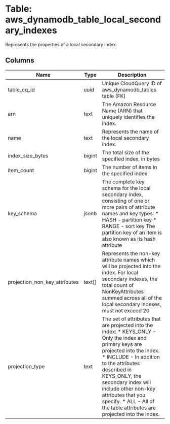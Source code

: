 
# Table: aws_dynamodb_table_local_secondary_indexes
Represents the properties of a local secondary index.
## Columns
| Name        | Type           | Description  |
| ------------- | ------------- | -----  |
|table_cq_id|uuid|Unique CloudQuery ID of aws_dynamodb_tables table (FK)|
|arn|text|The Amazon Resource Name (ARN) that uniquely identifies the index.|
|name|text|Represents the name of the local secondary index.|
|index_size_bytes|bigint|The total size of the specified index, in bytes|
|item_count|bigint|The number of items in the specified index|
|key_schema|jsonb|The complete key schema for the local secondary index, consisting of one or more pairs of attribute names and key types:  * HASH - partition key  * RANGE - sort key  The partition key of an item is also known as its hash attribute|
|projection_non_key_attributes|text[]|Represents the non-key attribute names which will be projected into the index. For local secondary indexes, the total count of NonKeyAttributes summed across all of the local secondary indexes, must not exceed 20|
|projection_type|text|The set of attributes that are projected into the index:  * KEYS_ONLY - Only the index and primary keys are projected into the index.  * INCLUDE - In addition to the attributes described in KEYS_ONLY, the secondary index will include other non-key attributes that you specify.  * ALL - All of the table attributes are projected into the index.|
